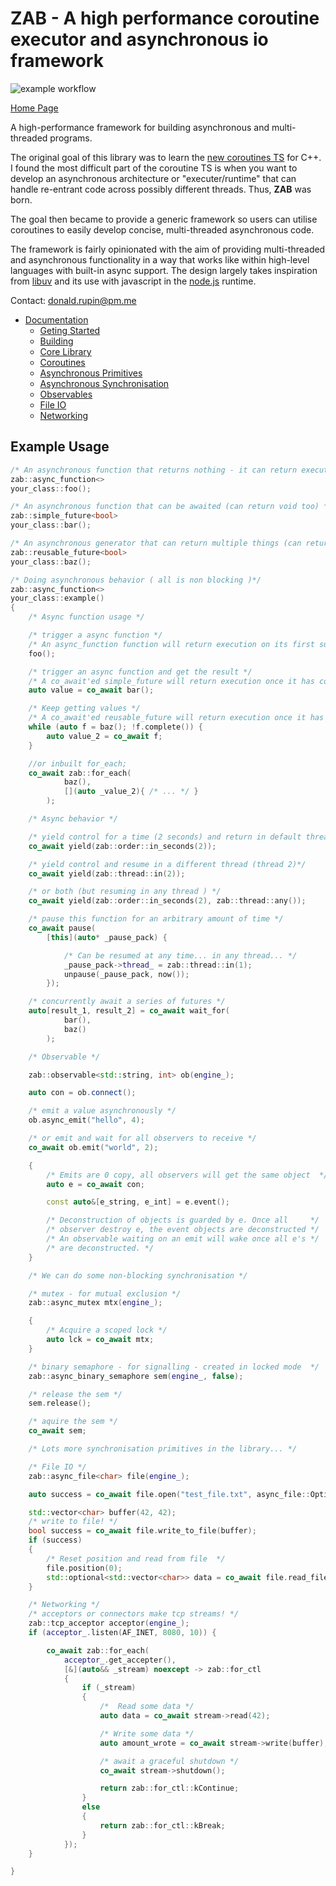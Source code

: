 # ZAB - A high performance coroutine executor and asynchronous io framework

![example workflow](https://github.com/Donald-Rupin/zab/actions/workflows/cmake.yml/badge.svg)

[Home Page](https://donald-rupin.github.io/zab/html/index.html)

A high-performance framework for building asynchronous and multi-threaded programs. 

The original goal of this library was to learn the [new coroutines TS](https://en.cppreference.com/w/cpp/coroutine) for C++. I found the most difficult part of the coroutine TS is when you want to develop an asynchronous architecture or "executer/runtime" that can handle re-entrant code across possibly different threads. Thus, **ZAB** was born. 

The goal then became to provide a generic framework so users can utilise coroutines to easily develop concise, multi-threaded asynchronous code. 

The framework is fairly opinionated with the aim of providing multi-threaded and asynchronous functionality in a way that works like within high-level languages with built-in async support. The design largely takes inspiration from [libuv](https://github.com/libuv/libuv) and its use with javascript in the [node.js](https://nodejs.org/en/) runtime.   

Contact: donald.rupin@pm.me

- [Documentation](https://donald-rupin.github.io/zab/html/lib/lib_root.html)
    + [Geting Started](https://donald-rupin.github.io/zab/html/lib/getting_started.html)
    + [Building](https://donald-rupin.github.io/zab/html/lib/getting_started.html#building)
    + [Core Library](https://donald-rupin.github.io/zab/html/lib/core_library.html)
    + [Coroutines](https://donald-rupin.github.io/zab/html/lib/coroutines.html)
    + [Asynchronous Primitives](https://donald-rupin.github.io/zab/html/lib/async_primitives.html)
    + [Asynchronous Synchronisation](https://donald-rupin.github.io/zab/html/lib/async_sync.html)
    + [Observables](https://donald-rupin.github.io/zab/html/lib/observable.html)
    + [File IO](https://donald-rupin.github.io/zab/html/lib/file_io.html)
    + [Networking](https://donald-rupin.github.io/zab/html/lib/networking.html)


## Example Usage
```c++
/* An asynchronous function that returns nothing - it can return execution without finishing itself */
zab::async_function<>
your_class::foo();

/* An asynchronous function that can be awaited (can return void too) */
zab::simple_future<bool>
your_class::bar();

/* An asynchronous generator that can return multiple things (can return void too) */
zab::reusable_future<bool>
your_class::baz();

/* Doing asynchronous behavior ( all is non blocking )*/
zab::async_function<>
your_class::example()
{
    /* Async function usage */

    /* trigger a async function */
    /* An async_function function will return execution on its first suspend. */
    foo();

    /* trigger an async function and get the result */
    /* A co_await'ed simple_future will return execution once it has co_return'ed a value. */
    auto value = co_await bar();

    /* Keep getting values */
    /* A co_await'ed reusable_future will return execution once it has co_return'ed or co_yield'ed a value. */
    while (auto f = baz(); !f.complete()) {
        auto value_2 = co_await f;
    }

    //or inbuilt for_each;
    co_await zab::for_each(
            baz(),
            [](auto _value_2){ /* ... */ }
        );

    /* Async behavior */

    /* yield control for a time (2 seconds) and return in default thread */
    co_await yield(zab::order::in_seconds(2));

    /* yield control and resume in a different thread (thread 2)*/
    co_await yield(zab::thread::in(2));

    /* or both (but resuming in any thread ) */
    co_await yield(zab::order::in_seconds(2), zab::thread::any());

    /* pause this function for an arbitrary amount of time */
    co_await pause(
        [this](auto* _pause_pack) {

            /* Can be resumed at any time... in any thread... */
            _pause_pack->thread_ = zab::thread::in(1);
            unpause(_pause_pack, now());
        });

    /* concurrently await a series of futures */
    auto[result_1, result_2] = co_await wait_for(
            bar(),
            baz()
        );

    /* Observable */

    zab::observable<std::string, int> ob(engine_);

    auto con = ob.connect();

    /* emit a value asynchronously */
    ob.async_emit("hello", 4);

    /* or emit and wait for all observers to receive */
    co_await ob.emit("world", 2);

    {
        /* Emits are 0 copy, all observers will get the same object  */
        auto e = co_await con;

        const auto&[e_string, e_int] = e.event();

        /* Deconstruction of objects is guarded by e. Once all     */
        /* observer destroy e, the event objects are deconstructed */
        /* An observable waiting on an emit will wake once all e's */
        /* are deconstructed. */
    }

    /* We can do some non-blocking synchronisation */

    /* mutex - for mutual exclusion */
    zab::async_mutex mtx(engine_);

    {
        /* Acquire a scoped lock */
        auto lck = co_await mtx;
    }

    /* binary semaphore - for signalling - created in locked mode  */
    zab::async_binary_semaphore sem(engine_, false);

    /* release the sem */
    sem.release();

    /* aquire the sem */
    co_await sem;

    /* Lots more synchronisation primitives in the library... */

    /* File IO */
    zab::async_file<char> file(engine_);

    auto success = co_await file.open("test_file.txt", async_file::Options::kRWTruncate);

    std::vector<char> buffer(42, 42);
    /* write to file! */
    bool success = co_await file.write_to_file(buffer);
    if (success)
    {
        /* Reset position and read from file  */
        file.position(0);
        std::optional<std::vector<char>> data = co_await file.read_file();
    }

    /* Networking */
    /* acceptors or connectors make tcp streams! */
    zab::tcp_acceptor acceptor(engine_);
    if (acceptor_.listen(AF_INET, 8080, 10)) {

        co_await zab::for_each(
            acceptor_.get_accepter(),
            [&](auto&& _stream) noexcept -> zab::for_ctl
            {
                if (_stream)
                {
                    /*  Read some data */
                    auto data = co_await stream->read(42);

                    /* Write some data */
                    auto amount_wrote = co_await stream->write(buffer);

                    /* await a graceful shutdown */
                    co_await stream->shutdown();

                    return zab::for_ctl::kContinue;
                }
                else
                {
                    return zab::for_ctl::kBreak;
                }
            });
    }

}
```